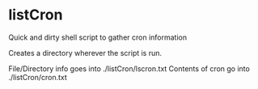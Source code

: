 # listCron
Quick and dirty shell script to gather cron information

Creates a directory wherever the script is run.

File/Directory info goes into ./listCron/lscron.txt
Contents of cron go into ./listCron/cron.txt